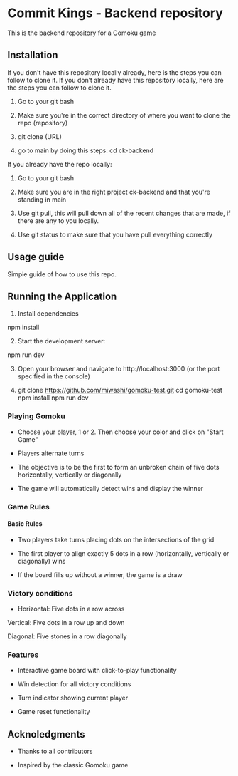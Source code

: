 # Commit Kings - Backend repository

This is the backend repository for a Gomoku game

## Installation

If you don't have this repository locally already, here is the steps you can follow to clone it. If you don’t already have this repository locally, here are the steps you can follow to clone it.

1. Go to your git bash

2. Make sure you're in the correct directory of where you want to clone the repo (repository)

3. git clone (URL)

4. go to main by doing this steps: cd ck-backend

If you already have the repo locally:

1. Go to your git bash

2. Make sure you are in the right project ck-backend and that you're standing in main

3. Use git pull, this will pull down all of the recent changes that are made, if there are any to you locally.

4. Use git status to make sure that you have pull everything correctly

## Usage guide

Simple guide of how to use this repo.

## Running the Application

1. Install dependencies

 npm install

2. Start the development server:

 npm run dev

3. Open your browser and navigate to http://localhost:3000 (or the port specified in the console)

4. git clone https://github.com/miwashi/gomoku-test.git
 cd gomoku-test
 npm install
 npm run dev
### Playing Gomoku

* Choose your player, 1 or 2. Then choose your color and click on "Start Game"

* Players alternate turns

* The objective is to be the first to form an unbroken chain of five dots horizontally, vertically or diagonally

* The game will automatically detect wins and display the winner

### Game Rules

#### Basic Rules

* Two players take turns placing dots on the intersections of the grid

* The first player to align exactly 5 dots in a row (horizontally, vertically or diagonally) wins

* If the board fills up without a winner, the game is a draw

### Victory conditions

* Horizontal: Five dots in a row across

Vertical: Five dots in a row up and down

Diagonal: Five stones in a row diagonally

### Features

* Interactive game board with click-to-play functionality

* Win detection for all victory conditions

* Turn indicator showing current player

* Game reset functionality

## Acknoledgments

* Thanks to all contributors

* Inspired by the classic Gomoku game
